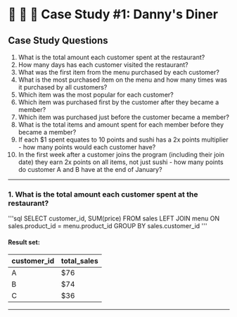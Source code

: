 # :ramen: :curry: :sushi: Case Study #1: Danny's Diner

## Case Study Questions

1. What is the total amount each customer spent at the restaurant?
2. How many days has each customer visited the restaurant?
3. What was the first item from the menu purchased by each customer?
4. What is the most purchased item on the menu and how many times was it purchased by all customers?
5. Which item was the most popular for each customer?
6. Which item was purchased first by the customer after they became a member?
7. Which item was purchased just before the customer became a member?
10. What is the total items and amount spent for each member before they became a member?
11. If each $1 spent equates to 10 points and sushi has a 2x points multiplier - how many points would each customer have?
12. In the first week after a customer joins the program (including their join date) they earn 2x points on all items, not just sushi - how many points do customer A and B have at the end of January?

***

###  1. What is the total amount each customer spent at the restaurant?

'''sql
SELECT customer_id,
SUM(price) 
FROM sales
LEFT JOIN menu
ON sales.product_id = menu.product_id
GROUP BY sales.customer_id
'''

#### Result set:
| customer_id | total_sales |
| ----------- | ----------- |
| A           | $76         |
| B           | $74         |
| C           | $36         |

***
